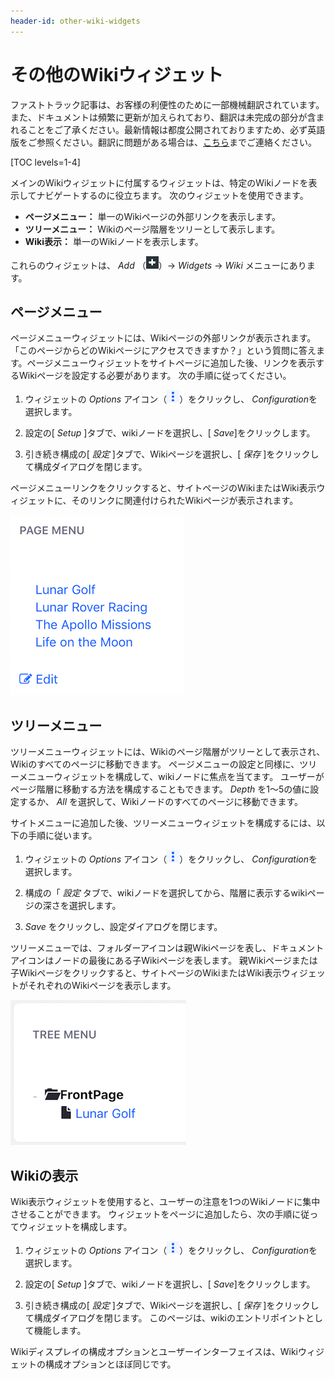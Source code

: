 ```yaml
---
header-id: other-wiki-widgets
---
```


# その他のWikiウィジェット

<p class="alert alert-info"><span class="wysiwyg-color-blue120">ファストトラック記事は、お客様の利便性のために一部機械翻訳されています。また、ドキュメントは頻繁に更新が加えられており、翻訳は未完成の部分が含まれることをご了承ください。最新情報は都度公開されておりますため、必ず英語版をご参照ください。翻訳に問題がある場合は、<a href="mailto:support-content-jp@liferay.com">こちら</a>までご連絡ください。</span></p>

[TOC levels=1-4]

メインのWikiウィジェットに付属するウィジェットは、特定のWikiノードを表示してナビゲートするのに役立ちます。 次のウィジェットを使用できます。

  - **ページメニュー：** 単一のWikiページの外部リンクを表示します。
  - **ツリーメニュー：** Wikiのページ階層をツリーとして表示します。
  - **Wiki表示：** 単一のWikiノードを表示します。

これらのウィジェットは、 *Add* （![Add](../../../../images/icon-control-menu-add.png)）→ *Widgets* → *Wiki* メニューにあります。

## ページメニュー

ページメニューウィジェットには、Wikiページの外部リンクが表示されます。 「このページからどのWikiページにアクセスできますか？」という質問に答えます。ページメニューウィジェットをサイトページに追加した後、リンクを表示するWikiページを設定する必要があります。 次の手順に従ってください。

1.  ウィジェットの *Options* アイコン（![Options](../../../../images/icon-app-options.png)）をクリックし、 *Configuration*を選択します。

2.  設定の[ *Setup* ]タブで、wikiノードを選択し、[ *Save*]をクリックします。

3.  引き続き構成の[ *設定* ]タブで、Wikiページを選択し、[ *保存* ]をクリックして構成ダイアログを閉じます。

ページメニューリンクをクリックすると、サイトページのWikiまたはWiki表示ウィジェットに、そのリンクに関連付けられたWikiページが表示されます。

![図1：ページメニューウィジェットは、Wikiページの外部リンクを表示します。](../../../../images/wiki-page-menu.png)

## ツリーメニュー

ツリーメニューウィジェットには、Wikiのページ階層がツリーとして表示され、Wikiのすべてのページに移動できます。 ページメニューの設定と同様に、ツリーメニューウィジェットを構成して、wikiノードに焦点を当てます。 ユーザーがページ階層に移動する方法を構成することもできます。 *Depth* を1〜5の値に設定するか、 *All* を選択して、Wikiノードのすべてのページに移動できます。

サイトメニューに追加した後、ツリーメニューウィジェットを構成するには、以下の手順に従います。

1.  ウィジェットの *Options* アイコン（![Options](../../../../images/icon-app-options.png)）をクリックし、 *Configuration*を選択します。

2.  構成の「 *設定* タブで、wikiノードを選択してから、階層に表示するwikiページの深さを選択します。

3.  *Save* をクリックし、設定ダイアログを閉じます。

ツリーメニューでは、フォルダーアイコンは親Wikiページを表し、ドキュメントアイコンはノードの最後にある子Wikiページを表します。 親Wikiページまたは子Wikiページをクリックすると、サイトページのWikiまたはWiki表示ウィジェットがそれぞれのWikiページを表示します。

![図2：ツリーメニューウィジェットは、構成された深さまでのwikiノードの階層を表示します。](../../../../images/wiki-tree-menu.png)

## Wikiの表示

Wiki表示ウィジェットを使用すると、ユーザーの注意を1つのWikiノードに集中させることができます。 ウィジェットをページに追加したら、次の手順に従ってウィジェットを構成します。

1.  ウィジェットの *Options* アイコン（![Options](../../../../images/icon-app-options.png)）をクリックし、 *Configuration*を選択します。

2.  設定の[ *Setup* ]タブで、wikiノードを選択し、[ *Save*]をクリックします。

3.  引き続き構成の[ *設定* ]タブで、Wikiページを選択し、[ *保存* ]をクリックして構成ダイアログを閉じます。 このページは、wikiのエントリポイントとして機能します。

Wikiディスプレイの構成オプションとユーザーインターフェイスは、Wikiウィジェットの構成オプションとほぼ同じです。
